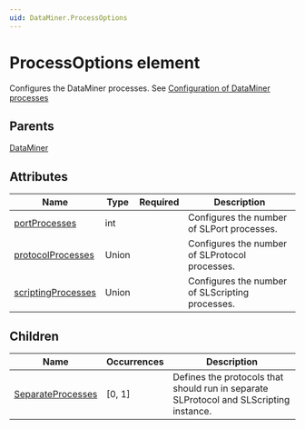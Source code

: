 ```yaml
---
uid: DataMiner.ProcessOptions
---
```


# ProcessOptions element

Configures the DataMiner processes. See [Configuration of DataMiner processes](xref:Configuration_of_DataMiner_processes)

## Parents

[DataMiner](xref:DataMiner)

## Attributes

| Name | Type | Required | Description |
| --- | --- | --- | --- |
| [portProcesses](xref:DataMiner.ProcessOptions-portProcesses) | int |  | Configures the number of SLPort processes. |
| [protocolProcesses](xref:DataMiner.ProcessOptions-protocolProcesses) | Union |  | Configures the number of SLProtocol processes. |
| [scriptingProcesses](xref:DataMiner.ProcessOptions-scriptingProcesses) | Union |  | Configures the number of SLScripting processes. |

## Children

| Name | Occurrences | Description |
| --- | --- | --- |
| [SeparateProcesses](xref:DataMiner.ProcessOptions.SeparateProcesses) | [0, 1] | Defines the protocols that should run in separate SLProtocol and SLScripting instance. |
